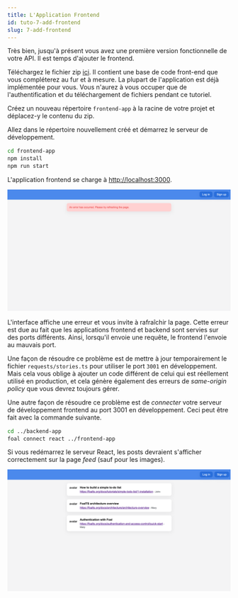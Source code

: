 ```yaml
---
title: L'Application Frontend
id: tuto-7-add-frontend
slug: 7-add-frontend
---
```


Très bien, jusqu'à présent vous avez une première version fonctionnelle de votre API. Il est temps d'ajouter le frontend.

Téléchargez le fichier zip [ici](./assets/frontend-app.zip). Il contient une base de code front-end que vous compléterez au fur et à mesure. La plupart de l'application est déjà implémentée pour vous. Vous n'aurez à vous occuper que de l'authentification et du téléchargement de fichiers pendant ce tutoriel.

Créez un nouveau répertoire `frontend-app` à la racine de votre projet et déplacez-y le contenu du zip.

Allez dans le répertoire nouvellement créé et démarrez le serveur de développement.

```bash
cd frontend-app
npm install
npm run start
```

L'application frontend se charge à [http://localhost:3000](http://localhost:3000).

![Feed page](./images/feed-error.png)

L'interface affiche une erreur et vous invite à rafraîchir la page. Cette erreur est due au fait que les applications frontend et backend sont servies sur des ports différents. Ainsi, lorsqu'il envoie une requête, le frontend l'envoie au mauvais port.

Une façon de résoudre ce problème est de mettre à jour temporairement le fichier `requests/stories.ts` pour utiliser le port `3001` en développement. Mais cela vous oblige à ajouter un code différent de celui qui est réellement utilisé en production, et cela génère également des erreurs de *same-origin policy* que vous devrez toujours gérer.

Une autre façon de résoudre ce problème est de *connecter* votre serveur de développement frontend au port 3001 en développement. Ceci peut être fait avec la commande suivante.

```bash
cd ../backend-app
foal connect react ../frontend-app
```

Si vous redémarrez le serveur React, les posts devraient s'afficher correctement sur la page *feed* (sauf pour les images).

![Feed page](./images/feed-no-images.png)